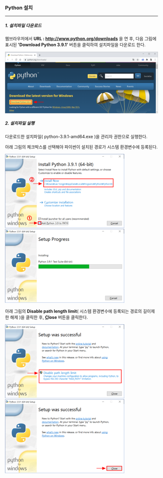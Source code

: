 ### Python 설치

------

##### 1. 설치파일 다운로드

웹브라우저에서 **URL : http://www.python.org/downloads** 을 연 후, 다음 그림에 표시된 **'Download Python 3.9.1'** 버튼을 클릭하여 설치파일을 다운로드 한다.

![image-20201217011414883](img\image-20201217011414883.png)

##### 2. 설치파일 실행

다운로드한 설치파일( python-3.9.1-amd64.exe )을 관리자 권한으로 실행한다.

아래 그림의 체크박스를 선택해야 파이썬이 설치된 경로가 시스템 환경변수에 등록된다.

<img src="img\image-20201217012201787.png" alt="image-20201217012201787" style="zoom:39%;" />  <img src="img\image-20201217012247929.png" alt="image-20201217012247929" style="zoom:39%;" />

아래 그림의 **Disable path length limit**( 시스템 환경변수에 등록되는 경로의 길이제한 해제 )을 클릭한 후,  **<u>C</u>lose** 버튼을 클릭한다. 

<img src="img\image-20201217012502085.png" alt="image-20201217012502085" style="zoom:39%;" />  <img src="img\image-20201217012544161.png" alt="image-20201217012544161" style="zoom:39%;" />

